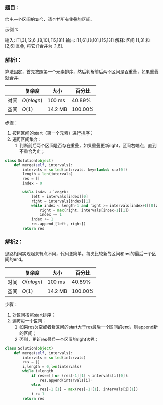 ### 题目：
给出一个区间的集合，请合并所有重叠的区间。

示例 1:

输入: [[1,3],[2,6],[8,10],[15,18]]
输出: [[1,6],[8,10],[15,18]]
解释: 区间 [1,3] 和 [2,6] 重叠, 将它们合并为 [1,6].

### 解析1：
算法固定，首先按照第一个元素排序，然后判断前后两个区间是否重叠，如果重叠就合并。

|  |复杂度|大小|百分比|
|--|--|--|--|
|时间|$O(nlogn)$|100 ms|40.89%|
|空间|$O(1)$|14.2 MB|100.00%|

步骤：
1. 按照区间的start（第一个元素）进行排序；
2. 遍历区间集合：
   1. 判断前后两个区间是否存在重叠，如果重叠更新right，区间右端点，直到不重合为止；


```python
class Solution(object):
    def merge(self, intervals):
        intervals = sorted(intervals, key=lambda x:x[0])
        length = len(intervals)
        res = []
        index = 0

        while index < length:
            left = intervals[index][0]
            right = intervals[index][1]
            while index < length-1 and right >= intervals[index+1][0]:
                right = max(right, intervals[index+1][1])
                index += 1
            index += 1
            res.append([left, right])
        return res
```

### 解析2：
思路相同实现起来有点不同，代码更简单。每次比较新的区间和res的最后一个区间的end。

|  |复杂度|大小|百分比|
|--|--|--|--|
|时间|$O(nlogn)$|100 ms|40.89%|
|空间|$O(1)$|14.2 MB|100.00%|


步骤：
1. 对区间按照start排序；
2. 遍历每一个区间：
   1. 如果res为空或者新区间的start大于res最后一个区间的end，则append新的区间；
   2. 否则，更新res最后一个区间的right边界；

    
```python
class Solution(object):
    def merge(self, intervals):
        intervals = sorted(intervals)
        res = []
        i,length = 0,len(intervals)
        while i<length:
            if res==[] or (res[-1][1] < intervals[i][0]):
                res.append(intervals[i])
            else:
                res[-1][1] = max(res[-1][1], intervals[i][1])
            i += 1
        return res
```